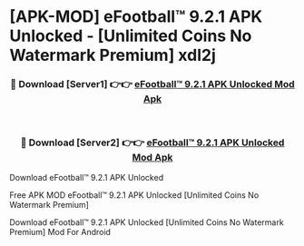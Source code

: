 # [APK-MOD] eFootball™ 9.2.1 APK Unlocked - [Unlimited Coins No Watermark Premium] xdl2j



<div align="center">
<h3>🔴 Download [Server1] 👉👉 <a href="https://momento.my/?title=eFootball™_9.2.1_APK_Unlocked">eFootball™ 9.2.1 APK Unlocked Mod Apk</a></h3><br>

<h3>🔴 Download [Server2] 👉👉 <a href="https://momento.my/?title=eFootball™_9.2.1_APK_Unlocked">eFootball™ 9.2.1 APK Unlocked Mod Apk</a></h3>
</div>



Download eFootball™ 9.2.1 APK Unlocked 

Free APK MOD eFootball™ 9.2.1 APK Unlocked [Unlimited Coins No Watermark Premium]

Download eFootball™ 9.2.1 APK Unlocked [Unlimited Coins No Watermark Premium] Mod For Android
